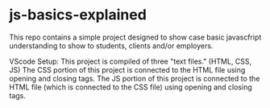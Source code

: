 # js-basics-explained

This repo contains a simple project designed to show case basic javascfript understanding to show to students, clients and/or employers.

VScode Setup:
This project is compiled of three "text files." (HTML, CSS, JS)
The CSS portion of this project is connected to the HTML file using opening and closing <link></link> tags.
The JS portion of this project is connected to the HTML file (which is connected to the CSS file) using opening and closing <script></script> tags.

